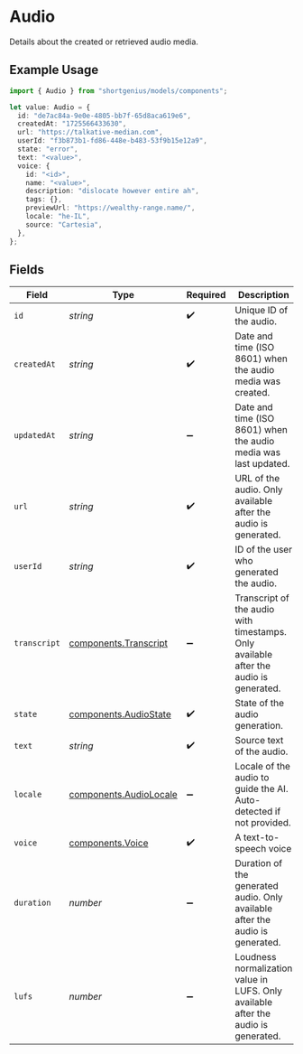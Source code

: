 # Audio

Details about the created or retrieved audio media.

## Example Usage

```typescript
import { Audio } from "shortgenius/models/components";

let value: Audio = {
  id: "de7ac84a-9e0e-4805-bb7f-65d8aca619e6",
  createdAt: "1725566433630",
  url: "https://talkative-median.com",
  userId: "f3b873b1-fd86-448e-b483-53f9b15e12a9",
  state: "error",
  text: "<value>",
  voice: {
    id: "<id>",
    name: "<value>",
    description: "dislocate however entire ah",
    tags: {},
    previewUrl: "https://wealthy-range.name/",
    locale: "he-IL",
    source: "Cartesia",
  },
};
```

## Fields

| Field                                                                                 | Type                                                                                  | Required                                                                              | Description                                                                           |
| ------------------------------------------------------------------------------------- | ------------------------------------------------------------------------------------- | ------------------------------------------------------------------------------------- | ------------------------------------------------------------------------------------- |
| `id`                                                                                  | *string*                                                                              | :heavy_check_mark:                                                                    | Unique ID of the audio.                                                               |
| `createdAt`                                                                           | *string*                                                                              | :heavy_check_mark:                                                                    | Date and time (ISO 8601) when the audio media was created.                            |
| `updatedAt`                                                                           | *string*                                                                              | :heavy_minus_sign:                                                                    | Date and time (ISO 8601) when the audio media was last updated.                       |
| `url`                                                                                 | *string*                                                                              | :heavy_check_mark:                                                                    | URL of the audio. Only available after the audio is generated.                        |
| `userId`                                                                              | *string*                                                                              | :heavy_check_mark:                                                                    | ID of the user who generated the audio.                                               |
| `transcript`                                                                          | [components.Transcript](../../models/components/transcript.md)                        | :heavy_minus_sign:                                                                    | Transcript of the audio with timestamps. Only available after the audio is generated. |
| `state`                                                                               | [components.AudioState](../../models/components/audiostate.md)                        | :heavy_check_mark:                                                                    | State of the audio generation.                                                        |
| `text`                                                                                | *string*                                                                              | :heavy_check_mark:                                                                    | Source text of the audio.                                                             |
| `locale`                                                                              | [components.AudioLocale](../../models/components/audiolocale.md)                      | :heavy_minus_sign:                                                                    | Locale of the audio to guide the AI. Auto-detected if not provided.                   |
| `voice`                                                                               | [components.Voice](../../models/components/voice.md)                                  | :heavy_check_mark:                                                                    | A text-to-speech voice                                                                |
| `duration`                                                                            | *number*                                                                              | :heavy_minus_sign:                                                                    | Duration of the generated audio. Only available after the audio is generated.         |
| `lufs`                                                                                | *number*                                                                              | :heavy_minus_sign:                                                                    | Loudness normalization value in LUFS. Only available after the audio is generated.    |